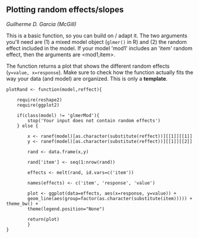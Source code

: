 ## Plotting random effects/slopes

*Guilherme D. Garcia (McGill)*

This is a basic function, so you can build on / adapt it. The two arguments you'll need are (1) a mixed model object 
(```glmer()``` in R) and (2) the random effect included in the model. If your model 'mod1' includes an 'item' random 
effect, then the arguments are <mod1,item>.

The function returns a plot that shows the different random effects (```y=value, x=response```). Make sure to check how the
function actually fits the way your data (and model) are organized. This is only a **template**.


```{R}
plotRand <- function(model,reffect){

	require(reshape2)
	require(ggplot2)	
	
	if(class(model) != 'glmerMod'){
		stop('Your input does not contain random effects')
	} else {
		
		x <- ranef(model)[as.character(substitute(reffect))][[1]][[1]]
		y <- ranef(model)[as.character(substitute(reffect))][[1]][[2]]
		
		rand <- data.frame(x,y)
		
		rand['item'] <- seq(1:nrow(rand))
		
		effects <- melt(rand, id.vars=c('item'))
		
		names(effects) <- c('item', 'response', 'value')
		
		plot <- ggplot(data=effects, aes(x=response, y=value)) + 
		geom_line(aes(group=factor(as.character(substitute(item))))) + theme_bw() + 
		theme(legend.position="None")
		
		return(plot)
		}
}
```
